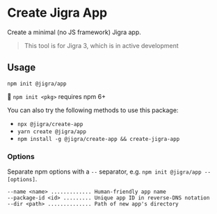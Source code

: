 # Create Jigra App

Create a minimal (no JS framework) Jigra app.

> This tool is for Jigra 3, which is in active development

## Usage

```
npm init @jigra/app
```

:memo: `npm init <pkg>` requires npm 6+

You can also try the following methods to use this package:

- `npx @jigra/create-app`
- `yarn create @jigra/app`
- `npm install -g @jigra/create-app && create-jigra-app`

### Options

Separate npm options with a `--` separator, e.g. `npm init @jigra/app -- [options]`.

```
--name <name> ............. Human-friendly app name
--package-id <id> ......... Unique app ID in reverse-DNS notation
--dir <path> .............. Path of new app's directory
```
